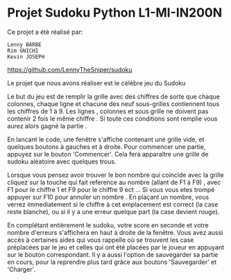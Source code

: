 # Projet Sudoku Python L1-MI-IN200N

Ce projet a été réalisé par:

    Lenny BARBE
    Rim GNICHI
    Kevin JOSEPH

https://github.com/LennyTheSniper/sudoku


Le projet que nous avons réaliser est le célèbre jeu du Sudoku 


Le but du jeu est de remplir la grille avec des chiffres de sorte que chaque colonnes, chaque ligne et chacune des neuf sous-grilles contiennent tous les chiffres de 1 à 9. Les lignes , colonnes et sous grille ne doivent pas contenir 2 fois le même chiffre . Si toute ces conditions sont remplie vous aurez alors gagné la partie .


En lancant le code, une fenêtre s'affiche contenant une grille vide, et quelques boutons à gauches et à droite.
Pour commencer une partie, appuyez sur le bouton 'Commencer'. Cela fera apparaître une grille de sudoku aléatoire avec quelques trous.

Lorsque vous pensez avoir trouver le bon nombre qui coincide avec la grille cliquez sur la touche qui fait reference au nombre (allant de F1 à F9) , avec F1 pour le chiffre 1 et F9 pour le chiffre 9 ect ... 
Si vous vous etes trompé appuyer sur F10 pour annuler un nombre .
En plaçant un nombre, vous verrez immediatement si le chiffre à cet emplacement est correct (la case reste blanche), ou si il y a une erreur quelque part (la case devient rouge).

En complétant entièrement le sudoku, votre score en seconde et votre nombre d'erreurs s'affichera en haut à droite de la fenêtre.
Vous avez aussi accès à certaines aides qui vous rappelle où se trouvent les case préplacées par le jeu et celles qui ont été placées par le joueur en appuyant sur le bouton correspondant.
Il y a aussi l'option de sauvegarder sa partie en cours, pour la reprendre plus tard grâce aux boutons 'Sauvegarder' et 'Charger'.



